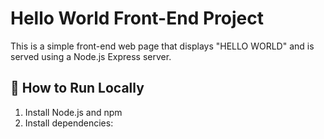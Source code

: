 # Hello World Front-End Project

This is a simple front-end web page that displays "HELLO WORLD" and is served using a Node.js Express server.

## 🚀 How to Run Locally

1. Install Node.js and npm
2. Install dependencies:

